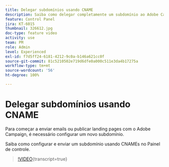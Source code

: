 ```yaml
---
title: Delegar subdomínios usando CNAME
description: Saiba como delegar completamente um subdomínio ao Adobe Campaign.
feature: Control Panel
jira: KT-6015
thumbnail: 326612.jpg
doc-type: feature video
activity: use
team: PM
role: Admin
level: Experienced
exl-id: f7d5ff24-6181-4212-9c0a-b146a621cc0f
source-git-commit: 81c5210502e719d6dfe0a000c511e3da4b17275a
workflow-type: tm+mt
source-wordcount: '56'
ht-degree: 100%

---
```


# Delegar subdomínios usando CNAME

Para começar a enviar emails ou publicar landing pages com o Adobe Campaign, é necessário configurar um novo subdomínio.

Saiba como configurar e enviar um subdomínio usando CNAMEs no Painel de controle.

>[!VIDEO](https://video.tv.adobe.com/v/3450129?learn=on&captions=por_br){transcript=true}
